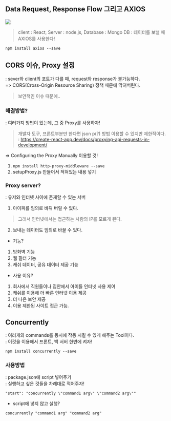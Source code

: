 ## Data Request, Response Flow 그리고 AXIOS
<img src="./img/data_flow.PNG">

> client : React, Server : node.js, Database : Mongo DB
: 데이터를 보낼 때 AXIOS를 사용한다!
```
npm install axios --save
```

## CORS 이슈, Proxy 설정
: sever와 client의 포트가 다를 때, request와 response가 불가능하다.\
=> CORS(Cross-Origin Resource Sharing) 정책 때문에 막혀버린다.
> 보안적인 이슈 때문에..
### 해결방법?
: 여러가지 방법이 있는데, 그 중 Proxy를 사용하자!
> 개발자 도구, 프론트부분만 한다면 json p(?) 방법 이용할 수 있지만 제한적이다.
: https://create-react-app.dev/docs/proxying-api-requests-in-development/

=> Configuring the Proxy Manually 이용할 것!
1. ```npm install http-proxy-middleware --save```
2. setupProxy.js 만들어서 적혀있는 내용 넣기

### Proxy server?
: 유저와 인터넷 사이에 존재할 수 있는 서버
1. 아이피를 임의로 바꿔 버릴 수 있다.
> 그래서 인터넷에서는 접근하는 사람의 IP를 모르게 된다.
2. 보내는 데이터도 임의로 바꿀 수 있다.
- 기능?
1. 방화벽 기능
2. 웹 필터 기능
3. 캐쉬 데이터, 공유 데이터 제공 기능
- 사용 이유?
1. 회사에서 직원들이나 집안에서 아이들 인터넷 사용 제어
2. 캐쉬를 이용해 더 빠른 인터넷 이용 제공
3. 더 나은 보안 제공
4. 이용 제한된 사이트 접근 가능.

## Concurrently
: 여러개의 commands를 동시에 작동 시킬 수 있게 해주는 Tool이다.\
: 이것을 이용해서 프론트, 백 서버 한번에 켜자!
```
npm install concurrently --save
```
### 사용방법
: package.json에 script 넣어주기\
: 실행하고 싶은 것들을 차례대로 적어주자!
```
"start": "concurrently \"command1 arg\" \"command2 arg\""
```
- script에 넣지 않고 실행?
```
concurrently "command1 arg" "command2 arg"
```
